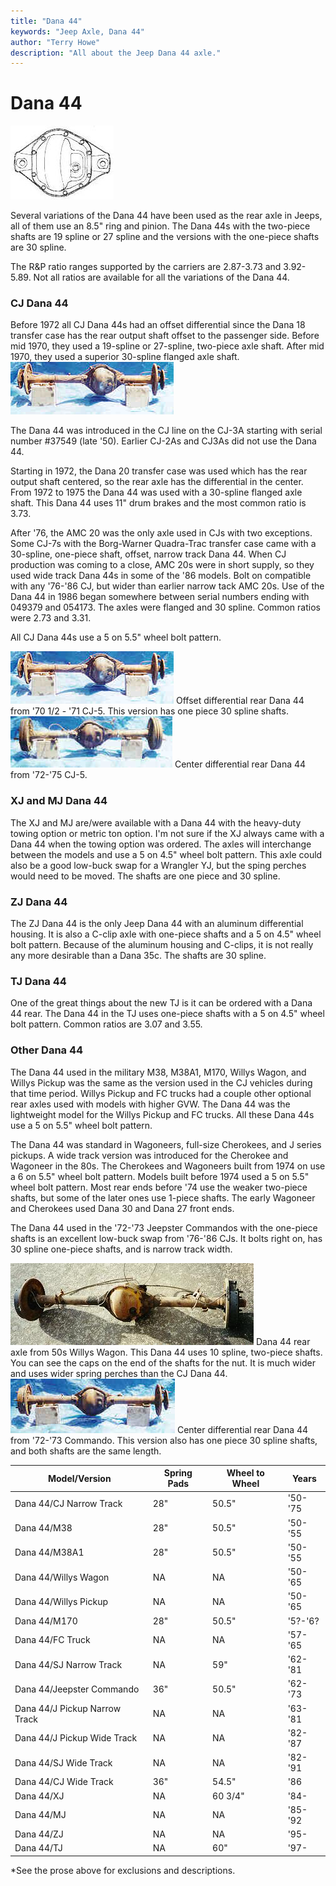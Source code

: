 ```yaml
---
title: "Dana 44"
keywords: "Jeep Axle, Dana 44"
author: "Terry Howe"
description: "All about the Jeep Dana 44 axle."
---
```

# Dana 44

![Dana 44 diff cover](../../img/axle/bwd44.jpg "Dana 44 diff cover")

Several variations of the Dana 44 have been used as the rear axle in Jeeps, all of them use an 8.5" ring and pinion. The Dana 44s with the two-piece shafts are 19 spline or 27 spline and the versions with the one-piece shafts are 30 spline.

The R&P ratio ranges supported by the carriers are 2.87-3.73 and 3.92-5.89. Not all ratios are available for all the variations of the Dana 44.

### CJ Dana 44

Before 1972 all CJ Dana 44s had an offset differential since the Dana 18 transfer case has the rear output shaft offset to the passenger side. Before mid 1970, they used a 19-spline or 27-spline, two-piece axle shaft. After mid 1970, they used a superior 30-spline flanged axle shaft. ![Rear Dana 44 '70 1/2 - '71 CJ-5](../../img/axle/d44_71.jpg "Rear Dana 44 '70 1/2 - '71 CJ-5")

The Dana 44 was introduced in the CJ line on the CJ-3A starting with serial number #37549 (late '50). Earlier CJ-2As and CJ3As did not use the Dana 44.

Starting in 1972, the Dana 20 transfer case was used which has the rear output shaft centered, so the rear axle has the differential in the center. From 1972 to 1975 the Dana 44 was used with a 30-spline flanged axle shaft. This Dana 44 uses 11" drum brakes and the most common ratio is 3.73.

After '76, the AMC 20 was the only axle used in CJs with two exceptions. Some CJ-7s with the Borg-Warner Quadra-Trac transfer case came with a 30-spline, one-piece shaft, offset, narrow track Dana 44. When CJ production was coming to a close, AMC 20s were in short supply, so they used wide track Dana 44s in some of the '86 models. Bolt on compatible with any '76-'86 CJ, but wider than earlier narrow tack AMC 20s. Use of the Dana 44 in 1986 began somewhere between serial numbers ending with 049379 and 054173. The axles were flanged and 30 spline. Common ratios were 2.73 and 3.31.

All CJ Dana 44s use a 5 on 5.5" wheel bolt pattern.

![Rear Dana 44 '70 1/2 - '71 CJ-5](../../img/axle/d44_71.jpg "Rear Dana 44 '70 1/2 - '71 CJ-5") Offset differential rear Dana 44 from '70 1/2 - '71 CJ-5. This version has one piece 30 spline shafts. ![Dana 44 '72-'75 CJ-5](../../img/axle/d44_72.jpg "Dana 44 '72-'75 CJ-5") Center differential rear Dana 44 from '72-'75 CJ-5.

### XJ and MJ Dana 44

The XJ and MJ are/were available with a Dana 44 with the heavy-duty towing option or metric ton option. I'm not sure if the XJ always came with a Dana 44 when the towing option was ordered. The axles will interchange between the models and use a 5 on 4.5" wheel bolt pattern. This axle could also be a good low-buck swap for a Wrangler YJ, but the sping perches would need to be moved. The shafts are one piece and 30 spline.

### ZJ Dana 44

The ZJ Dana 44 is the only Jeep Dana 44 with an aluminum differential housing. It is also a C-clip axle with one-piece shafts and a 5 on 4.5" wheel bolt pattern. Because of the aluminum housing and C-clips, it is not really any more desirable than a Dana 35c. The shafts are 30 spline.

### TJ Dana 44

One of the great things about the new TJ is it can be ordered with a Dana 44 rear. The Dana 44 in the TJ uses one-piece shafts with a 5 on 4.5" wheel bolt pattern. Common ratios are 3.07 and 3.55.

### Other Dana 44

The Dana 44 used in the military M38, M38A1, M170, Willys Wagon, and Willys Pickup was the same as the version used in the CJ vehicles during that time period. Willys Pickup and FC trucks had a couple other optional rear axles used with models with higher GVW. The Dana 44 was the lightweight model for the Willys Pickup and FC trucks. All these Dana 44s use a 5 on 5.5" wheel bolt pattern.

The Dana 44 was standard in Wagoneers, full-size Cherokees, and J series pickups. A wide track version was introduced for the Cherokee and Wagoneer in the 80s. The Cherokees and Wagoneers built from 1974 on use a 6 on 5.5" wheel bolt pattern. Models built before 1974 used a 5 on 5.5" wheel bolt pattern. Most rear ends before '74 use the weaker two-piece shafts, but some of the later ones use 1-piece shafts. The early Wagoneer and Cherokees used Dana 30 and Dana 27 front ends.

The Dana 44 used in the '72-'73 Jeepster Commandos with the one-piece shafts is an excellent low-buck swap from '76-'86 CJs. It bolts right on, has 30 spline one-piece shafts, and is narrow track width.

[![Dana 44 from 50s Willys Wagon](../../img/axle/d44wag.jpg "Dana 44 from 50s Willys Wagon")](../../img/axle/d44wag.jpg) Dana 44 rear axle from 50s Willys Wagon. This Dana 44 uses 10 spline, two-piece shafts. You can see the caps on the end of the shafts for the nut. It is much wider and uses wider spring perches than the CJ Dana 44. ![Dana 44 '72 Commando](../../img/axle/d44_com.jpg "Dana 44 '72 Commando") Center differential rear Dana 44 from '72-'73 Commando. This version also has one piece 30 spline shafts, and both shafts are the same length.

| Model/Version                 | Spring Pads | Wheel to Wheel | Years   |
|-------------------------------|-------------|----------------|---------|
| Dana 44/CJ Narrow Track       | 28"         | 50.5"          | '50-'75 |
| Dana 44/M38                   | 28"         | 50.5"          | '50-'55 |
| Dana 44/M38A1                 | 28"         | 50.5"          | '50-'55 |
| Dana 44/Willys Wagon          | NA          | NA             | '50-'65 |
| Dana 44/Willys Pickup         | NA          | NA             | '50-'65 |
| Dana 44/M170                  | 28"         | 50.5"          | '5?-'6? |
| Dana 44/FC Truck              | NA          | NA             | '57-'65 |
| Dana 44/SJ Narrow Track       | NA          | 59"            | '62-'81 |
| Dana 44/Jeepster Commando     | 36"         | 50.5"          | '62-'73 |
| Dana 44/J Pickup Narrow Track | NA          | NA             | '63-'81 |
| Dana 44/J Pickup Wide Track   | NA          | NA             | '82-'87 |
| Dana 44/SJ Wide Track         | NA          | NA             | '82-'91 |
| Dana 44/CJ Wide Track         | 36"         | 54.5"          | '86     |
| Dana 44/XJ                    | NA          | 60 3/4"        | '84-    |
| Dana 44/MJ                    | NA          | NA             | '85-'92 |
| Dana 44/ZJ                    | NA          | NA             | '95-    |
| Dana 44/TJ                    | NA          | 60"            | '97-    |

*See the prose above for exclusions and descriptions.